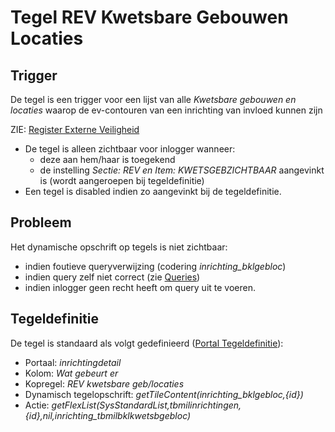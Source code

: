 # Tegel REV Kwetsbare Gebouwen Locaties

## Trigger

De tegel is een trigger voor een lijst van alle _Kwetsbare gebouwen en locaties_ waarop de ev-contouren van een inrichting van invloed kunnen zijn

ZIE: [Register Externe Veiligheid](../../../instellen_inrichten/register_exrterne_veiligheid.md)

- De tegel is alleen zichtbaar voor inlogger wanneer:
  - deze aan hem/haar is toegekend
  - de instelling _Sectie: REV en Item: KWETSGEBZICHTBAAR_ aangevinkt is (wordt aangeroepen bij tegeldefinitie)
- Een tegel is disabled indien zo aangevinkt bij de tegeldefinitie.

## Probleem

Het dynamische opschrift op tegels is niet zichtbaar:

- indien foutieve queryverwijzing (codering _inrichting_bklgebloc_)
- indien query zelf niet correct (zie [Queries](../../../instellen_inrichten/queries.md))
- indien inlogger geen recht heeft om query uit te voeren.

## Tegeldefinitie

De tegel is standaard als volgt gedefinieerd ([Portal Tegeldefinitie](../../../instellen_inrichten/portaldefinitie/portal_tegel.md)):

- Portaal: _inrichtingdetail_
- Kolom: _Wat gebeurt er_
- Kopregel: _REV kwetsbare geb/locaties_
- Dynamisch tegelopschrift: _getTileContent(inrichting_bklgebloc,{id})_
- Actie: _getFlexList(SysStandardList,tbmilinrichtingen,{id},nil,inrichting_tbmilbklkwetsbgebloc)_

